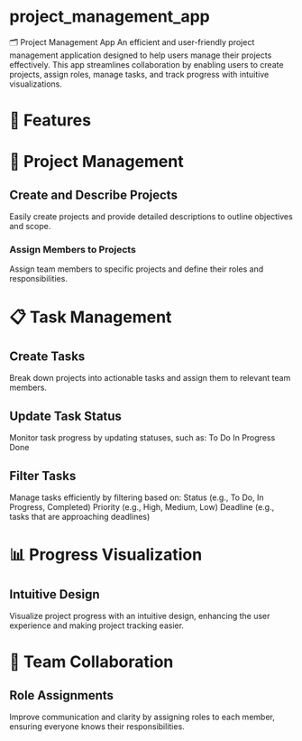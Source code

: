 # project_management_app
🗂️ Project Management App
An efficient and user-friendly project management application designed to help users manage their projects effectively.
This app streamlines collaboration by enabling users to create projects, assign roles, manage tasks, and track progress with intuitive visualizations.

# 🌟 Features

# 📝 Project Management
## Create and Describe Projects
Easily create projects and provide detailed descriptions to outline objectives and scope.

### Assign Members to Projects
Assign team members to specific projects and define their roles and responsibilities.

# 📋 Task Management
## Create Tasks
Break down projects into actionable tasks and assign them to relevant team members.

## Update Task Status
Monitor task progress by updating statuses, such as:
To Do
In Progress
Done

## Filter Tasks
Manage tasks efficiently by filtering based on:
 Status (e.g., To Do, In Progress, Completed)
Priority (e.g., High, Medium, Low)
Deadline (e.g., tasks that are approaching deadlines)

# 📊 Progress Visualization
## Intuitive Design
Visualize project progress with an intuitive design, enhancing the user experience and making project tracking easier.
# 🤝 Team Collaboration
## Role Assignments
Improve communication and clarity by assigning roles to each member, ensuring everyone knows their responsibilities.




